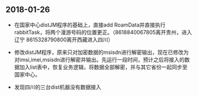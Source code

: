 ## 2018-01-26

- 在国家中心distJM程序的基础上，直接add RoamData并直接执行rabbitTask，将两个漫游号码的位置更正。（8618840067805离开贵州，进入辽宁  8615328790800离开西藏进入四川）

- 修改distJM程序，原来只对加密数据的msisdn进行解密输出，现在已修改为对imsi,imei,msisdn进行解密并输出。先运行一段时间，预计之后将接入的数据加入list表中，恢复业务逻辑，将数据全部解密，并与其它省份一起同步至国家中心。

- 发现四川的三台dist机器没有数据接入
